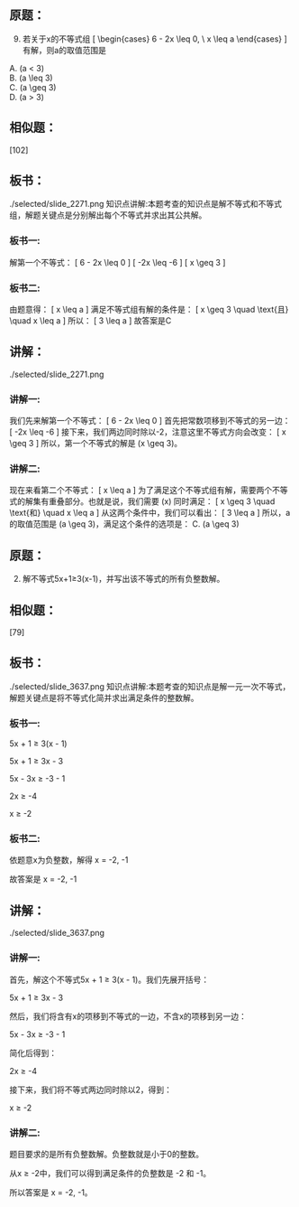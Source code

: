 ## 原题：
 9. 若关于x的不等式组
\[
\begin{cases}
6 - 2x \leq 0, \\
x \leq a
\end{cases}
\]
有解，则a的取值范围是

A. \(a < 3\)  
B. \(a \leq 3\)  
C. \(a \geq 3\)  
D. \(a > 3\) 

## 相似题：
 [102] 

## 板书：
 ./selected/slide_2271.png 
 知识点讲解:本题考查的知识点是解不等式和不等式组，解题关键点是分别解出每个不等式并求出其公共解。

### 板书一:
解第一个不等式：
\[
6 - 2x \leq 0
\]
\[
-2x \leq -6
\]
\[
x \geq 3
\]

### 板书二:
由题意得：
\[
x \leq a
\]
满足不等式组有解的条件是：
\[
x \geq 3 \quad \text{且} \quad x \leq a
\]
所以：
\[
3 \leq a
\]
故答案是C 

## 讲解：
 ./selected/slide_2271.png 
 ### 讲解一:
我们先来解第一个不等式：
\[
6 - 2x \leq 0
\]
首先把常数项移到不等式的另一边：
\[
-2x \leq -6
\]
接下来，我们两边同时除以-2，注意这里不等式方向会改变：
\[
x \geq 3
\]
所以，第一个不等式的解是 \(x \geq 3\)。

### 讲解二:
现在来看第二个不等式：
\[
x \leq a
\]
为了满足这个不等式组有解，需要两个不等式的解集有重叠部分。也就是说，我们需要 \(x\) 同时满足：
\[
x \geq 3 \quad \text{和} \quad x \leq a
\]
从这两个条件中，我们可以看出：
\[
3 \leq a
\]
所以，a 的取值范围是 \(a \geq 3\)，满足这个条件的选项是：
C. \(a \geq 3\) 

## 原题：
 2. 解不等式5x+1≥3(x-1)，并写出该不等式的所有负整数解。 

## 相似题：
 [79] 

## 板书：
 ./selected/slide_3637.png 
 知识点讲解:本题考查的知识点是解一元一次不等式，解题关键点是将不等式化简并求出满足条件的整数解。

### 板书一:
5x + 1 ≥ 3(x - 1)

5x + 1 ≥ 3x - 3

5x - 3x ≥ -3 - 1

2x ≥ -4

x ≥ -2

### 板书二:
依题意x为负整数，解得 x = -2, -1

故答案是 x = -2, -1 

## 讲解：
 ./selected/slide_3637.png 
 ### 讲解一:
首先，解这个不等式5x + 1 ≥ 3(x - 1)。我们先展开括号：

5x + 1 ≥ 3x - 3

然后，我们将含有x的项移到不等式的一边，不含x的项移到另一边：

5x - 3x ≥ -3 - 1

简化后得到：

2x ≥ -4

接下来，我们将不等式两边同时除以2，得到：

x ≥ -2

### 讲解二:
题目要求的是所有负整数解。负整数就是小于0的整数。

从x ≥ -2中，我们可以得到满足条件的负整数是 -2 和 -1。

所以答案是 x = -2, -1。 

